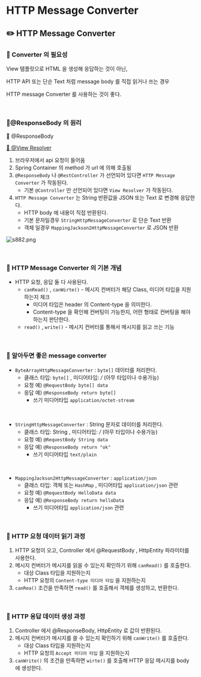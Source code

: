 # HTTP Message Converter

## ✏️ HTTP Message Converter

### 📍 Converter 의 필요성

View 탬플릿으로 HTML 을 생성해 응답하는 것이 아닌,

HTTP API 또는 단순 Text 처럼 message body 를 직접 읽거나 쓰는 경우 

HTTP message Converter 를 사용하는 것이 좋다.

<br>

### 📍@ResponseBody 의 원리

🔗 @ResponseBody

[🔗 @View Resolver](https://github.com/choideakook/TIL/blob/main/Spring/8%20Spring%20MVC%20핵심기술/5%20MVC%20프레임워크%20만들기/230215%202%20V3%20-%20Model%20추가.md)

1. 브라우저에서 api 요청이 들어옴
2. Spring Container 의 method 가 url 에 의해 호출됨
3. `@ResponseBody` 나 `@RestController` 가 선언되어 있다면 `HTTP Message Converter` 가 작동된다.
    - 기본 `@Controller` 만 선언되어 있다면 `View Resolver` 가 작동된다.
4. `HTTP Message Converter` 는 String 반환값을 JSON 또는 Text 로 변경해 응답한다.
    - HTTP body 에 내용이 직접 반환된다.
    - 기본 문자일경우 `StringHttpMessageConverter` 로 단순 Text 반환
    - 객체 일경우 `MappingJackson2HttpMessageConverter` 로 JSON 반환

![s882.png](HTTP%20Message%20Converter%209372a1ba186845ecb02e1794b0962921/s882.png)

<br>

### 📍 HTTP Message Converter 의 기본 개념

- HTTP 요청, 응답 둘 다 사용된다.
    - `canRead()` , `canWirte()` - 메시지 컨버터가 해당 Class, 미디어 타입을 지원하는지 체크
        - 미디어 타입은 header 의 Content-type 을 의미한다.
        - Content-type 을 확인해 컨버팅이 가능한지, 어떤 형태로 컨버팅을 해야 하는지 판단한다.
    - `read()` , `write()` - 메시지 컨버터를 통해서 메시지를 읽고 쓰는 기능

<br>

### 📍 알아두면 좋은 message converter

- `ByteArrayHttpMessageConverter` : `byte[]` 데이터를 처리한다.
    - 클래스 타입: `byte[]` , 미디어타입: */* (아무 타입이나 수용가능)
    - 요청 예) `@RequestBody byte[] data`
    - 응답 예) `@ResponseBody return byte[]`
        - 쓰기 미디어타입 `application/octet-stream`

<br>

- `StringHttpMessageConverter` : String 문자로 데이터를 처리한다.
    - 클래스 타입: String , 미디어타입: */* (아무 타입이나 수용가능)
    - 요청 예) `@RequestBody String data`
    - 응답 예) `@ResponseBody return "ok"`
        - 쓰기 미디어타입 `text/plain`

<br>

- `MappingJackson2HttpMessageConverter` : `application/json`
    - 클래스 타입: 객체 또는 `HashMap` , 미디어타입 `application/json` 관련
    - 요청 예) `@RequestBody HelloData data`
    - 응답 예) `@ResponseBody return helloData`
        - 쓰기 미디어타입 `application/json` 관련

<br>

### 📍 HTTP 요청 데이터 읽기 과정

1. HTTP 요청이 오고, Controller 에서 @RequestBody , HttpEntity 파라미터를 사용한다.
2. 메시지 컨버터가 메시지를 읽을 수 있는지 확인하기 위해 `canRead()` 를 호출한다.
    - 대상 Class 타입을 지원하는지
    - HTTP 요청의 `Content-type 미디어 타입` 을 지원하는지
3. `canRea()` 조건을 만족하면 `read()` 를 호출해서 객체를 생성하고, 반환한다.

<br>

### 📍 HTTP 응답 데이터 생성 과정

1. Controller 에서 @ResponseBody, HttpEntity 로 값이 반환된다.
2. 메시지 컨버터가 메시지를 쓸 수 있는지 확인하기 위해 `canWrite()` 를 호출한다.
    - 대상 Class 타입을 지원하는지
    - HTTP 요청의 `Accept 미디어 타입` 을 지원하는지
3. `canWrite()` 의 조건을 만족하면 `wirte()` 를 호출해 HTTP 응답 메시지를 body 에 생성한다.